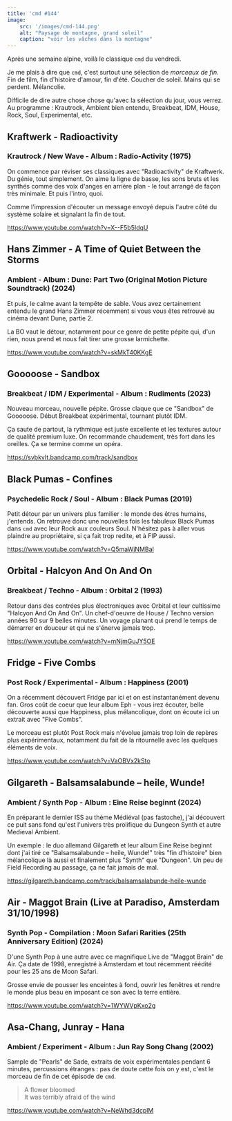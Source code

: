 ```yaml
---
title: 'cmd #144'
image:  
    src: '/images/cmd-144.png'
    alt: "Paysage de montagne, grand soleil" 
    caption: "voir les vâches dans la montagne"
---
```


Après une semaine alpine, voilà le classique `cmd` du vendredi. 

Je me plais à dire que `cmd`, c'est surtout une sélection de _morceaux de fin_. Fin de film, fin d'histoire d'amour, fin d'été. Coucher de soleil. Mains qui se perdent. Mélancolie.

Difficile de dire autre chose chose qu'avec la sélection du jour, vous verrez. Au programme : Krautrock, Ambient bien entendu, Breakbeat, IDM, House, Rock, Soul, Experimental, etc.

## Kraftwerk - Radioactivity 
### Krautrock / New Wave - Album : Radio-Activity (1975)

On commence par réviser ses classiques avec "Radioactivity" de Kraftwerk. Du génie, tout simplement. On aime la ligne de basse, les sons bruts et les synthés comme des voix d'anges en arrière plan - le tout arrangé de façon très minimale. Et puis l'intro, quoi.

Comme l'impression d'écouter un message envoyé depuis l'autre côté du système solaire et signalant la fin de tout.

https://www.youtube.com/watch?v=X--F5b5IdqU

## Hans Zimmer - A Time of Quiet Between the Storms 
### Ambient - Album : Dune: Part Two (Original Motion Picture Soundtrack) (2024)

Et puis, le calme avant la tempête de sable. Vous avez certainement entendu le grand Hans Zimmer récemment si vous vous êtes retrouvé au cinéma devant Dune, partie 2.

La BO vaut le détour, notamment pour ce genre de petite pépite qui, d'un rien, nous prend et nous fait tirer une grosse larmichette. 

https://www.youtube.com/watch?v=skMkT40KKgE

## Gooooose - Sandbox 
### Breakbeat / IDM / Experimental  - Album : Rudiments (2023)

Nouveau morceau, nouvelle pépite. Grosse claque que ce "Sandbox" de Gooooose. Début Breakbeat expérimental, tournant plutôt IDM.

Ça saute de partout, la rythmique est juste excellente et les textures autour de qualité premium luxe. On recommande chaudement, très fort dans les oreilles. Ça se termine comme un opéra.

https://svbkvlt.bandcamp.com/track/sandbox

## Black Pumas - Confines 
### Psychedelic Rock / Soul - Album : Black Pumas (2019)

Petit détour par un univers plus familier : le monde des êtres humains, j'entends. On retrouve donc une nouvelles fois les fabuleux Black Pumas dans `cmd` avec leur Rock aux couleurs Soul. N'hésitez pas à aller vous plaindre au propriétaire, si ça fait trop redite, et à FIP aussi.

https://www.youtube.com/watch?v=Q5maWjNMBaI

## Orbital - Halcyon And On And On 
### Breakbeat / Techno - Album : Orbital 2 (1993)

Retour dans des contrées plus électroniques avec Orbital et leur cultissime "Halcyon And On And On". Un chef-d'oeuvre de House / Techno version années 90 sur 9 belles minutes. Un voyage planant qui prend le temps de démarrer en douceur et qui ne s'énerve jamais trop.

https://www.youtube.com/watch?v=mNjmGuJY5OE

## Fridge - Five Combs
### Post Rock / Experimental - Album : Happiness (2001)

On a récemment découvert Fridge par ici et on est instantanément devenu fan. Gros coût de coeur que leur album Eph - vous irez écouter, belle découverte aussi que Happiness, plus mélancolique, dont on écoute ici un extrait avec "Five Combs".

Le morceau est plutôt Post Rock mais n'évolue jamais trop loin de repères plus expérimentaux, notamment du fait de la ritournelle avec les quelques éléments de voix.

https://www.youtube.com/watch?v=VaOBVx2kSto

## Gilgareth - Balsamsalabunde – heile, Wunde! 
### Ambient / Synth Pop - Album : Eine Reise beginnt (2024)

En préparant le dernier ISS au thème Médiéval (pas fastoche), j'ai découvert ce puit sans fond qu'est l'univers très prolifique du Dungeon Synth et autre Medieval Ambient. 

Un exemple : le duo allemand Gilgareth et leur album Eine Reise beginnt dont j'ai tiré ce "Balsamsalabunde – heile, Wunde!" très "fin d'histoire" bien mélancolique là aussi et finalement plus "Synth" que "Dungeon". Un peu de Field Recording au passage, ça ne fait jamais de mal.

https://gilgareth.bandcamp.com/track/balsamsalabunde-heile-wunde

## Air - Maggot Brain (Live at Paradiso, Amsterdam 31/10/1998)
### Synth Pop - Compilation : Moon Safari Rarities (25th Anniversary Edition) (2024)

D'une Synth Pop à une autre avec ce magnifique Live de "Maggot Brain" de Air. Ça date de 1998, enregistré à Amsterdam et tout récemment réédité pour les 25 ans de Moon Safari.

Grosse envie de pousser les enceintes à fond, ouvrir les fenêtres et rendre le monde plus beau en imposant ce son avec la terre entière.

https://www.youtube.com/watch?v=1WYWVpKxo2g

## Asa-Chang, Junray - Hana 
### Ambient / Experiment - Album : Jun Ray Song Chang (2002)

Sample de "Pearls" de Sade, extraits de voix expérimentales pendant 6 minutes, percussions étranges : pas de doute cette fois on y est, c'est le morceau de fin de cet épisode de `cmd`.

>A flower bloomed<br/>
>It was terribly afraid of the wind<br/>

https://www.youtube.com/watch?v=NeWhd3dcplM
